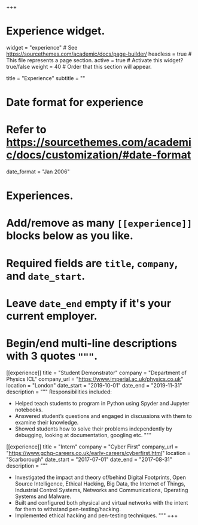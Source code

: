 +++
# Experience widget.
widget = "experience"  # See https://sourcethemes.com/academic/docs/page-builder/
headless = true  # This file represents a page section.
active = true  # Activate this widget? true/false
weight = 40  # Order that this section will appear.

title = "Experience"
subtitle = ""

# Date format for experience
#   Refer to https://sourcethemes.com/academic/docs/customization/#date-format
date_format = "Jan 2006"

# Experiences.
#   Add/remove as many `[[experience]]` blocks below as you like.
#   Required fields are `title`, `company`, and `date_start`.
#   Leave `date_end` empty if it's your current employer.
#   Begin/end multi-line descriptions with 3 quotes `"""`.

[[experience]]
  title = "Student Demonstrator"
  company = "Department of Physics ICL"
  company_url = "https://www.imperial.ac.uk/physics.co.uk"
  location = "London"
  date_start = "2019-10-01"
  date_end = "2019-11-31"
  description = """
  Responsibilities included:
  
  * Helped teach students to program in Python using Spyder and Jupyter notebooks.
  * Answered student’s questions and engaged in discussions with them to examine their knowledge.
  * Showed students how to solve their problems independently by debugging, looking at documentation, googling etc.
  """

[[experience]]
  title = "Intern"
  company = "Cyber First"
  company_url = "https://www.gchq-careers.co.uk/early-careers/cyberfirst.html"
  location = "Scarborough"
  date_start = "2017-07-01"
  date_end = "2017-08-31"
  description = """
  * Investigated the impact and theory of/behind Digital Footprints, Open Source Intelligence, Ethical Hacking, Big Data, the Internet of Things, Industrial Control Systems,         Networks and Communications, Operating Systems and Malware.
  * Built and configured both physical and virtual networks with the intent for them to withstand pen-testing/hacking.
  * Implemented ethical hacking and pen-testing techniques.
  """
+++
